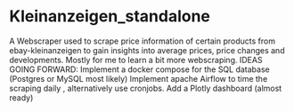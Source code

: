 # Kleinanzeigen_standalone
A Webscraper used to scrape price information of certain products from ebay-kleinanzeigen to gain insights into average prices, price changes and developments.
Mostly for me to learn a bit more webscraping. 
IDEAS GOING FORWARD: 
Implement a docker compose for the SQL database (Postgres or MySQL most likely) 
Implement apache Airflow to time the scraping daily , alternatively use cronjobs. 
Add a Plotly dashboard (almost ready)
